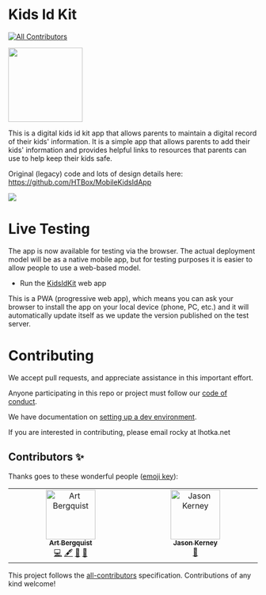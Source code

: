 # Kids Id Kit
<!-- ALL-CONTRIBUTORS-BADGE:START - Do not remove or modify this section -->
[![All Contributors](https://img.shields.io/badge/all_contributors-2-orange.svg?style=flat-square)](#contributors-)
<!-- ALL-CONTRIBUTORS-BADGE:END -->

<img src="https://raw.githubusercontent.com/teneresa/MobileKidsIdApp/master/resources/KidsID_icon/Android/Google_Play_store.png" width="150"/>

This is a digital kids id kit app that allows parents to maintain a digital record of their kids' information. It is a simple app that allows parents to add their kids' information and provides helpful links to resources that parents can use to help keep their kids safe.

Original (legacy) code and lots of design details here: https://github.com/HTBox/MobileKidsIdApp

![](https://raw.github.com/htbox/mobileKidsIdApp/master/resources/MCM-logo-teal%20small.jpg)

# Live Testing

The app is now available for testing via the browser. The actual deployment model will be as a native mobile app, but for testing purposes it is easier to allow people to use a web-based model.

* Run the [KidsIdKit](https://blue-wave-0c17dbf10.2.azurestaticapps.net/) web app

This is a PWA (progressive web app), which means you can ask your browser to install the app on your local device (phone, PC, etc.) and it will automatically update itself as we update the version published on the test server.

# Contributing
We accept pull requests, and appreciate assistance in this important effort.

Anyone participating in this repo or project must follow our [code of conduct](https://github.com/HTBox/MobileKidsIdApp/blob/master/code_of_conduct.md).

We have documentation on [setting up a dev environment](https://github.com/missingchildrenmn/KidsIdKit/blob/main/docs/dev-environment.md).

If you are interested in contributing, please email rocky at lhotka.net

## Contributors ✨

Thanks goes to these wonderful people ([emoji key](https://allcontributors.org/docs/en/emoji-key)):

<!-- ALL-CONTRIBUTORS-LIST:START - Do not remove or modify this section -->
<!-- prettier-ignore-start -->
<!-- markdownlint-disable -->
<table>
  <tbody>
    <tr>
      <td align="center" valign="top" width="14.28%"><a href="https://github.com/abergquist"><img src="https://avatars.githubusercontent.com/u/7118508?v=4?s=100" width="100px;" alt="Art Bergquist"/><br /><sub><b>Art Bergquist</b></sub></a><br /><a href="https://github.com/rockfordlhotka/KitsIdKit/commits?author=abergquist" title="Code">💻</a> <a href="#content-abergquist" title="Content">🖋</a> <a href="#design-abergquist" title="Design">🎨</a> <a href="#ideas-abergquist" title="Ideas, Planning, & Feedback">🤔</a></td>
      <td align="center" valign="top" width="14.28%"><a href="https://github.com/jason-kerney"><img src="https://avatars.githubusercontent.com/u/5097968?v=4?s=100" width="100px;" alt="Jason Kerney"/><br /><sub><b>Jason Kerney</b></sub></a><br /><a href="https://github.com/rockfordlhotka/KitsIdKit/commits?author=jason-kerney" title="Documentation">📖</a></td>
    </tr>
  </tbody>
</table>

<!-- markdownlint-restore -->
<!-- prettier-ignore-end -->

<!-- ALL-CONTRIBUTORS-LIST:END -->

This project follows the [all-contributors](https://github.com/all-contributors/all-contributors) specification. Contributions of any kind welcome!